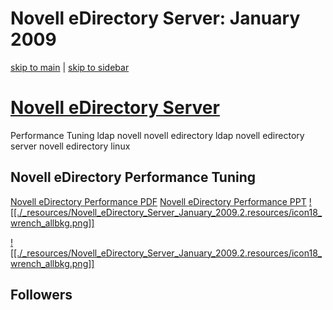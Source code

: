 # Novell eDirectory Server: January 2009

[skip to main](http://novelledirectory.blogspot.com/#main) | [skip to sidebar](http://novelledirectory.blogspot.com/#sidebar)

# [Novell eDirectory Server](http://novelledirectory.blogspot.com/)

Performance Tuning ldap novell novell edirectory ldap novell edirectory server novell edirectory linux

## Novell eDirectory Performance Tuning

[Novell eDirectory Performance PDF](http://pdfsearchengine.in/pdfsearchengine?q=Novell+eDirectory+Performance&page=1) [Novell eDirectory Performance PPT](http://pptsearchengine.in/pptsearchengine?q=Novell+eDirectory+Performance&page=1)
[![[./_resources/Novell_eDirectory_Server_January_2009.2.resources/icon18_wrench_allbkg.png]]](http://www.blogger.com/rearrange?blogID=1096363795235620178&widgetType=HTML&widgetId=HTML3&action=editWidget)

[![[./_resources/Novell_eDirectory_Server_January_2009.2.resources/icon18_wrench_allbkg.png]]](http://www.blogger.com/rearrange?blogID=1096363795235620178&widgetType=HTML&widgetId=HTML2&action=editWidget)

## Followers
